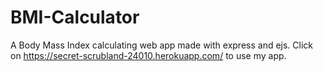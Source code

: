 # BMI-Calculator
A Body Mass Index calculating web app made with express and ejs.
Click on https://secret-scrubland-24010.herokuapp.com/ to use my app.

